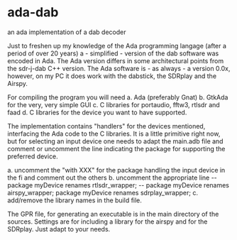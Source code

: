 # ada-dab
an ada implementation of a dab decoder

Just to freshen up my knowledge of the Ada programming langage (after a period of over 20 years) a - simplified - version of the dab software
was encoded in Ada.  The Ada version differs in some architectural points
from the sdr-j-dab C++ version. 
The Ada software is - as always - a version 0.0x, however, on my PC it does work with the dabstick, the SDRplay and the Airspy.

For compiling the program you will need
a. Ada (preferably Gnat)
b. GtkAda for the very, very simple GUI
c. C libraries for portaudio, fftw3, rtlsdr and faad
d. C libraries for the device you want to have supported.

The implementation contains "handlers" for the devices mentioned,
interfacing the Ada code to the C libraries.
It is a little primitive right now, but for selecting an input device
one needs to adapt the main.adb file and comment or uncomment the
line indicating the package for supporting the preferred device.

a. uncomment the "with XXX"  for the package handling the input device
   in the fi
   and comment out the others
b. uncomment the appropriate line 
--	package myDevice renames rtlsdr_wrapper;
--	package myDevice renames airspy_wrapper;
	package myDevice renames sdrplay_wrapper;
c. add/remove the library names in the build file.

The GPR file, for generating an executable is in the main directory of the
sources. Settings are for including a library for the airspy and
for the SDRplay. Just adapt to your needs.

